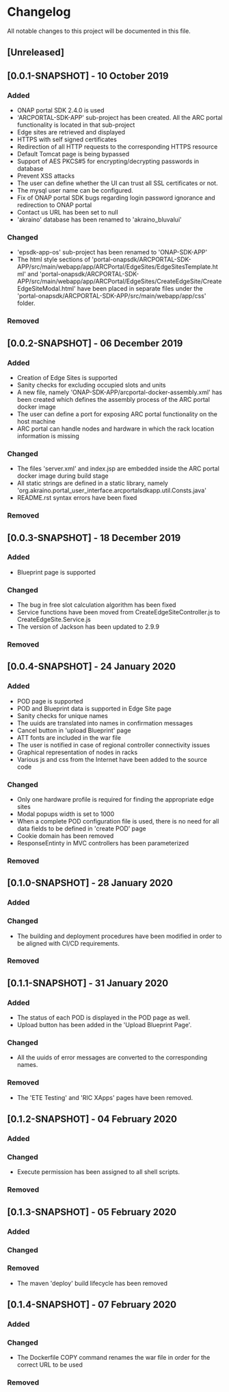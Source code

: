 # Changelog
All notable changes to this project will be documented in this file.

## [Unreleased]

## [0.0.1-SNAPSHOT] - 10 October 2019
### Added
- ONAP portal SDK 2.4.0 is used
- 'ARCPORTAL-SDK-APP' sub-project has been created. All the ARC portal functionality is located in that sub-project
- Edge sites are retrieved and displayed
- HTTPS with self signed certificates
- Redirection of all HTTP requests to the corresponding HTTPS resource
- Default Tomcat page is being bypassed
- Support of AES PKCS#5 for encrypting/decrypting passwords in database
- Prevent XSS attacks
- The user can define whether the UI can trust all SSL certificates or not.
- The mysql user name can be configured.
- Fix of ONAP portal SDK bugs regarding login password ignorance and redirection to ONAP portal
- Contact us URL has been set to null
- 'akraino' database has been renamed to 'akraino_bluvalui'

### Changed
- 'epsdk-app-os' sub-project has been renamed to 'ONAP-SDK-APP'
- The html style sections of 'portal-onapsdk/ARCPORTAL-SDK-APP/src/main/webapp/app/ARCPortal/EdgeSites/EdgeSitesTemplate.html' and 'portal-onapsdk/ARCPORTAL-SDK-APP/src/main/webapp/app/ARCPortal/EdgeSites/CreateEdgeSite/CreateEdgeSiteModal.html' have been placed in separate files under the 'portal-onapsdk/ARCPORTAL-SDK-APP/src/main/webapp/app/css' folder.

### Removed

## [0.0.2-SNAPSHOT] - 06 December 2019
### Added
- Creation of Edge Sites is supported
- Sanity checks for excluding occupied slots and units
- A new file, namely 'ONAP-SDK-APP/arcportal-docker-assembly.xml' has been created which defines the assembly process of the ARC portal docker image
- The user can define a port for exposing ARC portal functionality on the host machine
- ARC portal can handle nodes and hardware in which the rack location information is missing

### Changed
- The files 'server.xml' and index.jsp are embedded inside the ARC portal docker image during build stage
- All static strings are defined in a static library, namely 'org.akraino.portal_user_interface.arcportalsdkapp.util.Consts.java'
- README.rst syntax errors have been fixed

### Removed

## [0.0.3-SNAPSHOT] - 18 December 2019
### Added
- Blueprint page is supported

### Changed
- The bug in free slot calculation algorithm has been fixed
- Service functions have been moved from CreateEdgeSiteController.js to CreateEdgeSite.Service.js
- The version of Jackson has been updated to 2.9.9

### Removed

## [0.0.4-SNAPSHOT] - 24 January 2020
### Added
- POD page is supported
- POD and Blueprint data is supported in Edge Site page
- Sanity checks for unique names
- The uuids are translated into names in confirmation messages
- Cancel button in 'upload Blueprint' page
- ATT fonts are included in the war file
- The user is notified in case of regional controller connectivity issues
- Graphical representation of nodes in racks
- Various js and css from the Internet have been added to the source code

### Changed
- Only one hardware profile is required for finding the appropriate edge sites
- Modal popups width is set to 1000
- When a complete POD configuration file is used, there is no need for all data fields to be defined in 'create POD' page
- Cookie domain has been removed
- ResponseEntinty in MVC controllers has been parameterized

### Removed

## [0.1.0-SNAPSHOT] - 28 January 2020
### Added

### Changed
- The building and deployment procedures have been modified in order to be aligned with CI/CD requirements.

### Removed

## [0.1.1-SNAPSHOT] - 31 January 2020
### Added
- The status of each POD is displayed in the POD page as well.
- Upload button has been added in the 'Upload Blueprint Page'.

### Changed
- All the uuids of error messages are converted to the corresponding names.

### Removed
- The 'ETE Testing' and 'RIC XApps' pages have been removed.

## [0.1.2-SNAPSHOT] - 04 February 2020
### Added

### Changed
- Execute permission has been assigned to all shell scripts.

### Removed

## [0.1.3-SNAPSHOT] - 05 February 2020
### Added

### Changed

### Removed
- The maven 'deploy' build lifecycle has been removed

## [0.1.4-SNAPSHOT] - 07 February 2020
### Added

### Changed
- The Dockerfile COPY command renames the war file in order for the correct URL to be used

### Removed
